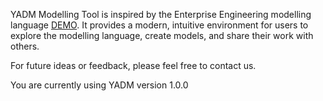 YADM Modelling Tool is inspired by the Enterprise Engineering modelling language [DEMO](https://ee-institute.org/demo/).
It provides a modern, intuitive environment for users to explore the modelling language, create models, and share their work with others.

For future ideas or feedback, please feel free to contact us.

You are currently using YADM version 1.0.0
